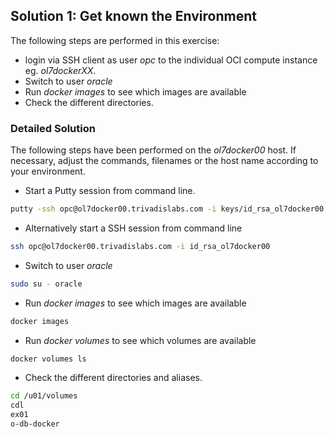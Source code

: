## Solution 1: Get known the Environment

The following steps are performed in this exercise:

- login via SSH client as user *opc* to the individual OCI compute instance eg. *ol7dockerXX*. 
- Switch to user *oracle*
- Run *docker images* to see which images are available
- Check the different directories.

<!-- Stuff between the <div class="notes"> will be rendered as pptx slide notes -->

<div class="notes">

### Detailed Solution

The following steps have been performed on the *ol7docker00* host. If necessary, adjust the commands, filenames or the host name according to your environment.

- Start a Putty session from command line.

```bash
putty -ssh opc@ol7docker00.trivadislabs.com -i keys/id_rsa_ol7docker00.ppk
```

- Alternatively start a SSH session from command line

```bash
ssh opc@ol7docker00.trivadislabs.com -i id_rsa_ol7docker00
```

- Switch to user *oracle*

```bash
sudo su - oracle
```

- Run *docker images* to see which images are available

```bash
docker images
```

- Run *docker volumes* to see which volumes are available

```bash
docker volumes ls
```

- Check the different directories and aliases.

```bash
cd /u01/volumes
cdl
ex01
o-db-docker
```

</div>
